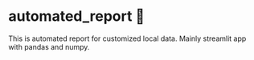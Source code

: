 # automated_report 🙂
This is automated report for customized local data. Mainly streamlit app with pandas and numpy. 
